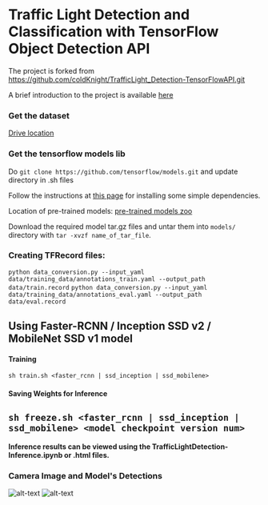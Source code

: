 
[//]: # (Image References)
[left0000]: ./examples/left0000.jpg
[left0003]: ./examples/left0003.jpg
[left0011]: ./examples/left0011.jpg
[left0027]: ./examples/left0027.jpg
[left0140]: ./examples/left0140.jpg
[left0701]: ./examples/left0701.jpg

[real0000]: ./examples/real0000.png
[real0140]: ./examples/real0140.png
[real0701]: ./examples/real0701.png

# Traffic Light Detection and Classification with TensorFlow Object Detection API

The project is forked from https://github.com/coldKnight/TrafficLight_Detection-TensorFlowAPI.git

A brief introduction to the project is available [here](https://medium.com/@Vatsal410/traffic-light-detection-tensorflow-api-c75fdbadac62)


### Get the dataset

[Drive location](https://drive.google.com/file/d/0B-Eiyn-CUQtxdUZWMkFfQzdObUE/view?usp=sharing)


### Get the tensorflow models lib

Do `git clone https://github.com/tensorflow/models.git` and update directory in .sh files

Follow the instructions at [this page](https://github.com/tensorflow/models/blob/master/research/object_detection/g3doc/installation.md) for installing some simple dependencies.

Location of pre-trained models:
[pre-trained models zoo](https://github.com/tensorflow/models/blob/master/research/object_detection/g3doc/detection_model_zoo.md)

Download the required model tar.gz files and untar them into `models/` directory with `tar -xvzf name_of_tar_file`.


### Creating TFRecord files:

`python data_conversion.py --input_yaml data/training_data/annotations_train.yaml --output_path data/train.record`
`python data_conversion.py --input_yaml data/training_data/annotations_eval.yaml --output_path data/eval.record`


## Using Faster-RCNN / Inception SSD v2 / MobileNet SSD v1 model

#### Training

`sh train.sh <faster_rcnn | ssd_inception | ssd_mobilene>`

#### Saving Weights for Inference

`sh freeze.sh <faster_rcnn | ssd_inception | ssd_mobilene> <model checkpoint version num>`
---


**Inference results can be viewed using the TrafficLightDetection-Inference.ipynb or .html files.**

### Camera Image and Model's Detections      
![alt-text][left0000]
![alt-text][real0000]

